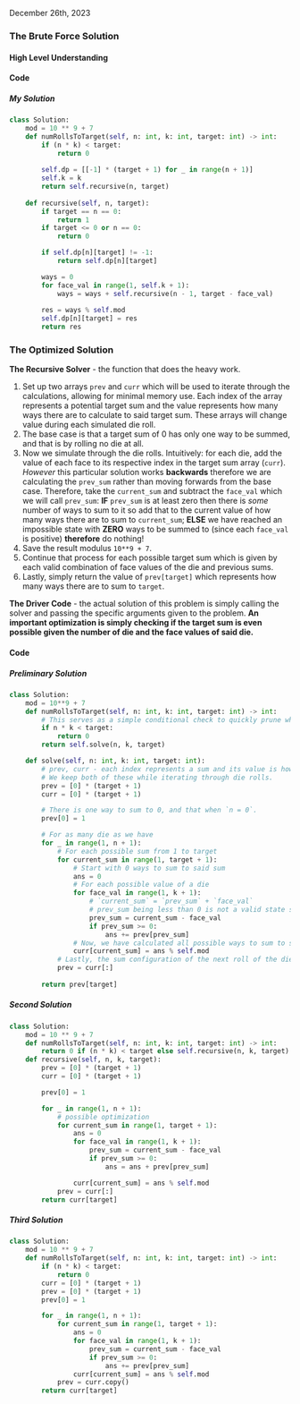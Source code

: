 December 26th, 2023

### The Brute Force Solution

#### High Level Understanding
#### Code
##### My Solution
```Python
class Solution:
    mod = 10 ** 9 + 7
    def numRollsToTarget(self, n: int, k: int, target: int) -> int:
        if (n * k) < target:
            return 0
            
        self.dp = [[-1] * (target + 1) for _ in range(n + 1)]
        self.k = k
        return self.recursive(n, target)
        
    def recursive(self, n, target):
        if target == n == 0:
            return 1
        if target <= 0 or n == 0:
            return 0

        if self.dp[n][target] != -1:
            return self.dp[n][target]

        ways = 0
        for face_val in range(1, self.k + 1):
            ways = ways + self.recursive(n - 1, target - face_val)
        
        res = ways % self.mod
        self.dp[n][target] = res
        return res
```
### The Optimized Solution

**The Recursive Solver** - the function that does the heavy work. 
1) Set up two arrays `prev` and `curr` which will be used to iterate through the calculations, allowing for minimal memory use. Each index of the array represents a potential target sum and the value represents how many ways there are to calculate to said target sum. These arrays will change value during each simulated die roll.
2) The base case is that a target sum of 0 has only one way to be summed, and that is by rolling no die at all.
3) Now we simulate through the die rolls. Intuitively: for each die, add the value of each face to its respective index in the target sum array (`curr`). *However* this particular solution works **backwards** therefore we are calculating the `prev_sum` rather than moving forwards from the base case. Therefore, take the `current_sum` and subtract the `face_val` which we will call `prev_sum`: **IF** `prev_sum` is at least zero then there is *some* number of ways to sum to it so add that to the current value of how many ways there are to sum to `current_sum`; **ELSE** we have reached an impossible state with **ZERO** ways to be summed to (since each `face_val` is positive) **therefore** do nothing!
4) Save the result modulus `10**9 + 7`.
5) Continue that process for each possible target sum which is given by each valid combination of face values of the die and previous sums.
6) Lastly, simply return the value of `prev[target]` which represents how many ways there are to sum to `target`.

**The Driver Code** - the actual solution of this problem is simply calling the solver and passing the specific arguments given to the problem. **An important optimization is simply checking if the target sum is even possible given the number of die and the face values of said die.** 
#### Code

##### Preliminary Solution
```Python
class Solution:
    mod = 10**9 + 7
    def numRollsToTarget(self, n: int, k: int, target: int) -> int:
	    # This serves as a simple conditional check to quickly prune where it is impossible to get to target given the number of die and faces.
        if n * k < target:
            return 0
        return self.solve(n, k, target)

    def solve(self, n: int, k: int, target: int):
        # prev, curr - each index represents a sum and its value is how many ways you can sum to it.
        # We keep both of these while iterating through die rolls.
        prev = [0] * (target + 1)
        curr = [0] * (target + 1)

        # There is one way to sum to 0, and that when `n = 0`.
        prev[0] = 1

        # For as many die as we have
        for _ in range(1, n + 1):
            # For each possible sum from 1 to target
            for current_sum in range(1, target + 1):
                # Start with 0 ways to sum to said sum
                ans = 0
                # For each possible value of a die
                for face_val in range(1, k + 1):
	                # `current_sum` = `prev_sum` + `face_val`
	                # prev_sum being less than 0 is not a valid state since that is impossible, else (if it is at least 0) than there is some way to sum to it.              
	                prev_sum = current_sum - face_val
                    if prev_sum >= 0:
                        ans += prev[prev_sum]
                # Now, we have calculated all possible ways to sum to said sum with `n` die ... therefore save the result.
                curr[current_sum] = ans % self.mod
            # Lastly, the sum configuration of the next roll of the die depends on this one. Therefore, set prev to curr.
            prev = curr[:]
            
        return prev[target]
```

##### Second Solution
```Python
class Solution:
    mod = 10 ** 9 + 7
    def numRollsToTarget(self, n: int, k: int, target: int) -> int:
        return 0 if (n * k) < target else self.recursive(n, k, target)
    def recursive(self, n, k, target):
        prev = [0] * (target + 1)
        curr = [0] * (target + 1)

        prev[0] = 1

        for _ in range(1, n + 1):
            # possible optimization
            for current_sum in range(1, target + 1):
                ans = 0
                for face_val in range(1, k + 1):
                    prev_sum = current_sum - face_val
                    if prev_sum >= 0:
                        ans = ans + prev[prev_sum]

                curr[current_sum] = ans % self.mod
            prev = curr[:]
        return curr[target]
```
##### Third Solution
```Python
class Solution:
    mod = 10 ** 9 + 7
    def numRollsToTarget(self, n: int, k: int, target: int) -> int:
        if (n * k) < target:
            return 0
        curr = [0] * (target + 1)
        prev = [0] * (target + 1)
        prev[0] = 1

        for _ in range(1, n + 1):
            for current_sum in range(1, target + 1):
                ans = 0
                for face_val in range(1, k + 1):
                    prev_sum = current_sum - face_val
                    if prev_sum >= 0:
                        ans += prev[prev_sum]
                curr[current_sum] = ans % self.mod
            prev = curr.copy()
        return curr[target]
```